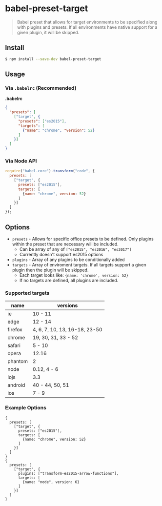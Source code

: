 # babel-preset-target

> Babel preset that allows for target environments to be specified along with plugins and presets. If all environments have native support for a given plugin, it will be skipped.

## Install

```sh
$ npm install --save-dev babel-preset-target
```

## Usage

### Via `.babelrc` (Recommended)

**.babelrc**

```json
{
  "presets": [
    ["target", {
      "presets": ["es2015"],
      "targets": [
        {"name": "chrome", "version": 52}
      ]
    }]
  ]
}
```

### Via Node API

```javascript
require("babel-core").transform("code", {
  presets: [
    ["target", {
      presets: ["es2015"],
      targets: [
        {name: "chrome", version: 52}
      ]
    }]
  ]
});
```

## Options

* `presets` - Allows for specific office presets to be defined. Only plugins within the preset that are necessary will be included.
  * Can be array of any of `["es2015", "es2016", "es2017"]`
  * Currently doesn't support es2015 options
* `plugins` - Array of any plugins to be conditionally added
* `targets` - Array of enviroment targets. If all targets support a given plugin then the plugin will be skipped.
  * Each target looks like: `{name: 'chrome', version: 52}`
  * If no targets are defined, all plugins are included.
  
### Supported targets
| name    | versions                      |
| ------- | ----------------------------- |
| ie      | 10 - 11                       |
| edge    | 12 - 14                       |
| firefox | 4, 6, 7, 10, 13, 16-18, 23-50 |
| chrome  | 19, 30, 31, 33 - 52           |
| safari  | 5 - 10                        |
| opera   | 12.16                         |
| phantom | 2                             |
| node    | 0.12, 4 - 6                   |
| iojs    | 3.3                           |
| android | 40 - 44, 50, 51               |
| ios     | 7 - 9                         |

### Example Options
```
{
  presets: [
    ["target", {
      presets: ["es2015"],
      targets: [
        {name: "chrome", version: 52}
      ]
    }]
  ]
}
{
  presets: [
    ["target", {
      plugins: ["transform-es2015-arrow-functions"],
      targets: [
        {name: "node", version: 6}
      ]
    }]
  ]
}
```
